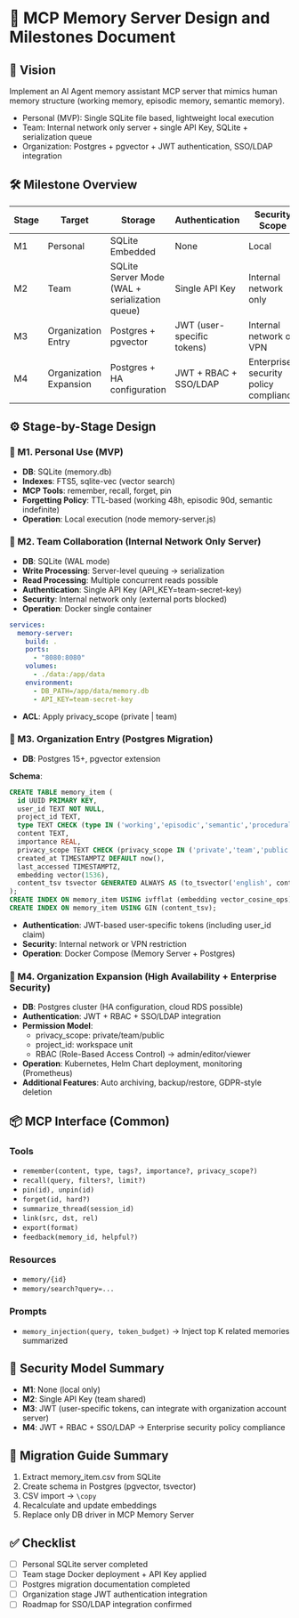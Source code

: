 # 📄 MCP Memory Server Design and Milestones Document
## 🎯 Vision

Implement an AI Agent memory assistant MCP server that mimics human memory structure (working memory, episodic memory, semantic memory).

- Personal (MVP): Single SQLite file based, lightweight local execution
- Team: Internal network only server + single API Key, SQLite + serialization queue
- Organization: Postgres + pgvector + JWT authentication, SSO/LDAP integration

## 🛠 Milestone Overview

| Stage | Target | Storage | Authentication | Security Scope | Operation Method |
|-------|--------|---------|----------------|----------------|------------------|
| M1 | Personal | SQLite Embedded | None | Local | Local execution |
| M2 | Team | SQLite Server Mode (WAL + serialization queue) | Single API Key | Internal network only | Docker single container |
| M3 | Organization Entry | Postgres + pgvector | JWT (user-specific tokens) | Internal network or VPN | Docker Compose (server+DB) |
| M4 | Organization Expansion | Postgres + HA configuration | JWT + RBAC + SSO/LDAP | Enterprise security policy compliance | Kubernetes/Cloud RDS |

## ⚙️ Stage-by-Stage Design

### 🔹 M1. Personal Use (MVP)

- **DB**: SQLite (memory.db)
- **Indexes**: FTS5, sqlite-vec (vector search)
- **MCP Tools**: remember, recall, forget, pin
- **Forgetting Policy**: TTL-based (working 48h, episodic 90d, semantic indefinite)
- **Operation**: Local execution (node memory-server.js)

### 🔹 M2. Team Collaboration (Internal Network Only Server)

- **DB**: SQLite (WAL mode)
- **Write Processing**: Server-level queuing → serialization
- **Read Processing**: Multiple concurrent reads possible
- **Authentication**: Single API Key (API_KEY=team-secret-key)
- **Security**: Internal network only (external ports blocked)
- **Operation**: Docker single container

```yaml
services:
  memory-server:
    build: .
    ports:
      - "8080:8080"
    volumes:
      - ./data:/app/data
    environment:
      - DB_PATH=/app/data/memory.db
      - API_KEY=team-secret-key
```

- **ACL**: Apply privacy_scope (private | team)

### 🔹 M3. Organization Entry (Postgres Migration)

- **DB**: Postgres 15+, pgvector extension

**Schema**:

```sql
CREATE TABLE memory_item (
  id UUID PRIMARY KEY,
  user_id TEXT NOT NULL,
  project_id TEXT,
  type TEXT CHECK (type IN ('working','episodic','semantic','procedural')),
  content TEXT,
  importance REAL,
  privacy_scope TEXT CHECK (privacy_scope IN ('private','team','public')) DEFAULT 'private',
  created_at TIMESTAMPTZ DEFAULT now(),
  last_accessed TIMESTAMPTZ,
  embedding vector(1536),
  content_tsv tsvector GENERATED ALWAYS AS (to_tsvector('english', content)) STORED
);
CREATE INDEX ON memory_item USING ivfflat (embedding vector_cosine_ops) WITH (lists = 100);
CREATE INDEX ON memory_item USING GIN (content_tsv);
```

- **Authentication**: JWT-based user-specific tokens (including user_id claim)
- **Security**: Internal network or VPN restriction
- **Operation**: Docker Compose (Memory Server + Postgres)

### 🔹 M4. Organization Expansion (High Availability + Enterprise Security)

- **DB**: Postgres cluster (HA configuration, cloud RDS possible)
- **Authentication**: JWT + RBAC + SSO/LDAP integration
- **Permission Model**:
  - privacy_scope: private/team/public
  - project_id: workspace unit
  - RBAC (Role-Based Access Control) → admin/editor/viewer
- **Operation**: Kubernetes, Helm Chart deployment, monitoring (Prometheus)
- **Additional Features**: Auto archiving, backup/restore, GDPR-style deletion

## 📦 MCP Interface (Common)

### Tools

- `remember(content, type, tags?, importance?, privacy_scope?)`
- `recall(query, filters?, limit?)`
- `pin(id), unpin(id)`
- `forget(id, hard?)`
- `summarize_thread(session_id)`
- `link(src, dst, rel)`
- `export(format)`
- `feedback(memory_id, helpful?)`

### Resources

- `memory/{id}`
- `memory/search?query=...`

### Prompts

- `memory_injection(query, token_budget)` → Inject top K related memories summarized

## 🔐 Security Model Summary

- **M1**: None (local only)
- **M2**: Single API Key (team shared)
- **M3**: JWT (user-specific tokens, can integrate with organization account server)
- **M4**: JWT + RBAC + SSO/LDAP → Enterprise security policy compliance

## 📑 Migration Guide Summary

1. Extract memory_item.csv from SQLite
2. Create schema in Postgres (pgvector, tsvector)
3. CSV import → `\copy`
4. Recalculate and update embeddings
5. Replace only DB driver in MCP Memory Server

## ✅ Checklist

- [ ] Personal SQLite server completed
- [ ] Team stage Docker deployment + API Key applied
- [ ] Postgres migration documentation completed
- [ ] Organization stage JWT authentication integration
- [ ] Roadmap for SSO/LDAP integration confirmed
